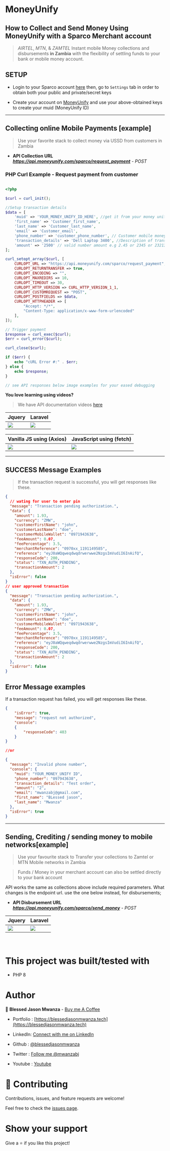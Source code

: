 # MoneyUnify

## How to Collect and Send Money Using MoneyUnify with a Sparco Merchant account

  > *AIRTEL*, *MTN*, & *ZAMTEL*  Instant mobile Money collections and disbursements **in Zambia** with the flexibility of settling funds to your bank or mobile money account.

 
## SETUP

-  Login to your Sparco account [here](https://gateway.sparco.io/) then, go to ```Settings``` tab in order to obtain both your public and private/secret keys


 - Create your account on [MoneyUnify](https://dashboard.moneyunify.com) and use your above-obtained keys to create your  muid (MoneyUnify ID)

<hr>

## Collecting online Mobile Payments [example]
> Use your favorite stack to collect money via USSD from customers in Zambia

- **API Collection URL** ***https://api.moneyunify.com/sparco/request_payment*** - *POST*

### PHP Curl Example - Request payment from customer
```PHP

<?php

$curl = curl_init();

//Setup transaction details
$data = [
    'muid' => 'YOUR_MONEY_UNIFY_ID_HERE', //get it from your money unify dashboard https://dashboard.moneyunify.com/
    'first_name' => 'Customer_first_name',
    'last_name' => 'Customer_last_name',
    'email' => 'Customer_email',
    'phone_number' => 'customer_phone_number', // Customer mobile money phone number where funds are to be deducted. e.g 260971943638 
    'transaction_details' => 'Dell Laptop 3400', //Description of transaction / product being purchased
    'amount' => '2500' // valid number amount e.g 2.45 or 2345 or 23213.04. 2500 is just an example
];

curl_setopt_array($curl, [
    CURLOPT_URL => "https://api.moneyunify.com/sparco/request_payment",
    CURLOPT_RETURNTRANSFER => true,
    CURLOPT_ENCODING => "",
    CURLOPT_MAXREDIRS => 10,
    CURLOPT_TIMEOUT => 30,
    CURLOPT_HTTP_VERSION => CURL_HTTP_VERSION_1_1,
    CURLOPT_CUSTOMREQUEST => "POST",
    CURLOPT_POSTFIELDS => $data,
    CURLOPT_HTTPHEADER => [
        "Accept: */*",
        "Content-Type: application/x-www-form-urlencoded"
    ],
]);

// Trigger payment
$response = curl_exec($curl);
$err = curl_error($curl);

curl_close($curl);

if ($err) {
    echo "cURL Error #:" . $err;
} else {
    echo $response;
}

// see API responses below image examples for your eased debugging

```

**You love learning using videos?** 
 > We have API documentation videos [here](https://www.youtube.com/watch?v=FSiqu8u0SjE&list=PLfHq8ygfMtd7pvjYNQUuZAaxLAxg6hSN8&pp=gAQBiAQB)


<table>
  <thead>
    <tr>
      <th>Jquery</th>
      <th>Laravel</th>
    </tr>
  </thead>
  <tbody>
    <tr>
      <td>
        <img src="./collect/JQuery.png"/>
      </td>
      <td>
        <img src="./collect/Laravel.png"/>
      </td>
    </tr>
   </tbody>
</table>


<table>
  <thead>
    <tr>
      <th>Vanilla JS using (Axios)</th>
      <th>JavaScript using (fetch)</th>
    </tr>
  </thead>
  <tbody>
    <tr>
      <td>
        <img src="./collect/js axios.png"/>
      </td>
      <td>
        <img src="./collect/JS fetch.png"/>
      </td>
    </tr>
  </tbody>
</table>


<hr />



## SUCCESS Message Examples

> If the transaction request is successful, you will get responses like these.
```json
{
  // wating for user to enter pin
  "message": "Transaction pending authorization.",
  "data": {
    "amount": 1.93,
    "currency": "ZMW",
    "customerFirstName": "john",
    "customerLastName": "doe",
    "customerMobileWallet": "0971943638",
    "feeAmount": 0.07,
    "feePercentage": 3.5,
    "merchantReference": "0970xx_1191149585",
    "reference": "eyJ0aWQqweqdwqdrwerwwe2NzgsImVudiI6InAifQ",
    "responseCode": 200,
    "status": "TXN_AUTH_PENDING",
    "transactionAmount": 2
  },
  "isError": false
}
// user approved transaction
{
  "message": "Transaction pending authorization.",
  "data": {
    "amount": 1.93,
    "currency": "ZMW",
    "customerFirstName": "john",
    "customerLastName": "doe",
    "customerMobileWallet": "0971943638",
    "feeAmount": 0.07,
    "feePercentage": 3.5,
    "merchantReference": "0970xx_1191149585",
    "reference": "eyJ0aWQqweqdwqdrwerwwe2NzgsImVudiI6InAifQ",
    "responseCode": 200,
    "status": "TXN_AUTH_PENDING",
    "transactionAmount": 2
  },
  "isError": false
}
```

## Error Message examples

If a transaction request has failed, you will get responses like these.

```json
{
    "isError": true,
    "message": "request not authorized",
    "console":
    {
        "responseCode": 403
    }
}

//or

{
  "message": "Invalid phone number",
  "console": {
    "muid": "YOUR_MONEY_UNIFY ID",
    "phone_number": "097943638",
    "transaction_details": "Test order",
    "amount": "2",
    "email": "mwanzabj@gmail.com",
    "first_name": "BLessed jason",
    "last_name": "Mwanza"
  },
  "isError": true
}
```

<hr />


## Sending, Crediting / sending money to mobile networks[example]
> Use your favourite stack to Transfer your collections to Zamtel or MTN Mobile networks in Zambia

> Funds / Money in your merchant account can also be settled directly to your bank account

API works the same as collections above include required parameters. What changes is the endpoint url. use the one below instead, for disbursements;
- **API Disbursement URL** ***https://api.moneyunify.com/sparco/send_money*** - *POST*


<table>
  <thead>
    <tr>
      <th>Jquery</th>
      <th>Laravel</th>
    </tr>
  </thead>
  <tbody>
    <tr>
      <td>
        <img src="./disburse/send_money_jquery.png"/>
      </td>
      <td>
        <img src="./disburse/send_money_laravel.png"/>
      </td>
    </tr>
   </tbody>
</table>


<br />

# This project was built/tested with

- PHP 8

# Author

👤 **Blessed Jason Mwanza** - [Buy me A Coffee](https://www.buymeacoffee.com/mwanzabj) 

- Portfolio : [https://blessedjasonmwanza.tech](https://blessedjasonmwanza.tech)

- LinkedIn: [Connect with me on LinkedIn](https://www.linkedin.com/in/blessedjasonmwanza)

- Github : [@blessedjasonmwanza](https://github.com/blessedjasonmwanza)

- Twitter : [Follow me @mwanzabj](https://twitter.com/mwanzabj)

- Youtube : [Youtube](https://www.youtube.com/@blessedjasonmwanza)

# 🤝 Contributing

Contributions, issues, and feature requests are welcome!

Feel free to check the [issues page](https://github.com/blessedjasonmwanza/MoneyUnify/issues).

# Show your support

Give a ⭐️ if you like this project!
 
